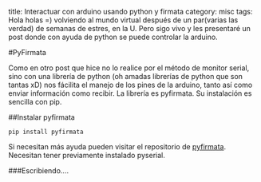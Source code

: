 title: Interactuar con arduino usando python y firmata
category: misc
tags: 
Hola holas =) volviendo al mundo virtual después de un par(varias las verdad) de semanas de estres, en la U. Pero sigo vivo y les presentaré un post donde con ayuda de python se puede controlar la arduino.

#PyFirmata

Como en otro post que hice no lo realice por el método de monitor serial, sino con una librería de python (oh amadas 
librerías de python que son tantas xD) nos fácilita el manejo de los pines de la arduino, tanto así como enviar 
información como recibir. La librería es pyfirmata. Su instalación es sencilla con pip.

##Instalar pyfirmata

~~~{bash}
pip install pyfirmata
~~~

Si necesitan más ayuda pueden visitar el repositorio de [pyfirmata](https://github.com/tino/pyFirmata). Necesitan 
tener previamente instalado pyserial.


###Escribiendo....